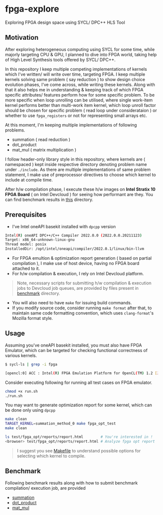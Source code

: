 # fpga-explore
Exploring FPGA design space using SYCL/ DPC++ HLS Tool

## Motivation

After exploring heterogeneous computing using SYCL for some time, while majorly targeting CPU & GPU, I planned to dive into FPGA world, taking help of High Level Synthesis tools offered by SYCL/ DPC++.

In this repository I keep multiple competing implementations of kernels which I've written/ will write over time, targeting FPGA. I keep multiple kernels solving same problem ( say reduction ) to show design choice evolution phases, I've come across, while writing these kernels. Along with that it also helps me in understanding & keeping track of which FPGA specific attributes/ features perform how for some specific problem. To be more specific when loop unrolling can be utilised, where single work-item kernel performs better than multi-work item kernel, which loop unroll factor should be chosen for specific problem ( read loop under considerataion ) or whether to use `fpga_registers` or not for representing small arrays etc.

At this moment, I'm keeping multiple implementations of following problems.

- summation ( read reduction )
- dot_product
- mat_mul ( matrix multiplication )

I follow header-only library style in this repository, where kernels are ( namespaced ) kept inside respective directory denoting problem name under `./include`. As there are multiple implementations of same problem statement, I make use of preprocessor directives to choose which kernel to include at compile time.

After h/w compilation phase, I execute these h/w images on **Intel Stratix 10 FPGA Board** ( on Intel Devcloud ) for seeing how performant are they. You can find benchmark results in [this](./benchmark) directory.

## Prerequisites

- I've Intel oneAPI basekit installed with `dpcpp` version

```bash
Intel(R) oneAPI DPC++/C++ Compiler 2022.0.0 (2022.0.0.20211123)
Target: x86_64-unknown-linux-gnu
Thread model: posix
InstalledDir: /opt/intel/oneapi/compiler/2022.0.1/linux/bin-llvm
```

- For FPGA emultion & optimization report generation ( based on partial compilation ), I make use of host device, having no FPGA board attached to it.
- For h/w compilation & execution, I rely on Intel Devcloud platform.

> Note, necessary scripts for submitting h/w compilation & execution jobs to Devcloud job queues, are provided by files present in [benchmark](./benchmark) directory.

- You will also need to have `make` for issuing build commands.
- If you modify source code, consider running `make format` after that, to maintain same code formatting convention, which uses `clang-format`'s Mozilla format style.

## Usage

Assuming you've oneAPI basekit installed, you must also have FPGA Emulator, which can be targeted for checking functional correctness of various kernels.

```bash
$ sycl-ls | grep -i fpga

[opencl:0] ACC : Intel(R) FPGA Emulation Platform for OpenCL(TM) 1.2 [2021.13.11.0.23_160000]
```

Consider executing following for running all test cases on FPGA emulator.

```bash
chmod +x run.sh
./run.sh
```

You may want to generate optimization report for some kernel, which can be done only using `dpcpp`


```bash
make clean
TARGET_KERNEL=summation_method_0 make fpga_opt_test
make clean

ls test/fpga_opt/reports/report.html        # You're interested in !
<browser> test/fpga_opt/reports/report.html # Analyze fpga opt report
```

> I suggest you see [Makefile](Makefile) to understand possible options for selecting which kernel to compile.

## Benchmark

Following benchmark results along with how to submit benchmark compilation/ execution job, are provided

- [summation](benchmark/summation.md)
- [dot_product](benchmark/dot_product.md)
- [mat_mul](benchmark/mat_mul.md)
